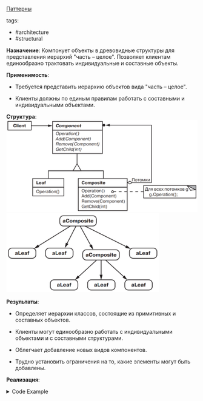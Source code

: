 [Паттерны](../../Patterns.md)

tags:

- #architecture
- #structural

**Назначение**: Компонует объекты в древовидные структуры для представления иерархий "часть – целое". Позволяет клиентам единообразно трактовать индивидуальные и составные объекты.

**Применимость**:

- Требуется представить иерархию объектов вида "часть – целое".

- Клиенты должны по единым правилам работать с составными и индивидуальными объектами.

**Структура**:
<img src="./Composite.png" alt="Composite Structure">
<img src="./CompositeTree.png" alt="CompositeTree example" width="80%">

**Результаты**:

- Определяет иерархии классов, состоящие из примитивных и составных объектов.

- Клиенты могут единообразно работать с индивидуальными объектами и с составными структурами.

- Облегчает добавление новых видов компонентов.

- Трудно установить ограничения на то, какие элементы могут быть добавлены.

**Реализация**:

<details>
 <summary>Code Example</summary>
 
 ```js
 class Equipment {
  constructor(name) {
    this.name = name;
  }
  
  power() {}
  netPrice() {}
  discontPrice() {}
  
  add() {}
  remove() {}
}
  
class FloppyDisk extends Equipment {
  constructor(name, power, price) {
    super(name);
    this.price = price;
    this.power = power;
  }
  
  power() {
    return this.power;
  }
  netPrice() {
    return this.price;
  }
  discontPrice() {
    return this.price * 0.9;
  }
}
  
class CompositeEquipment extends Equipment {
  constructor(name) {
    super();
    this.equipment = new Set();
  }
  
  power() {}
  netPrice() {
    let total = 0;
    this.equipment.forEach((el) => {
      total += el.netPrice();
    });
  
    return total;
  }
  discontPrice() {
    return this.netPrice() * 0.9;
  }
  
  add(equipment) {
    this.equipment.add(equipment);
  }
  remove(equipment) {
    this.equipment.delete(equipment);
  }
}
  
class Chassis extends CompositeEquipment {
  constructor(name) {
    super(name);
  }
}
  
class Cabinet extends CompositeEquipment {
  // корпус
  constructor(name) {
    super(name);
  }
}
  
class Bus extends Equipment {
  constructor(name, price) {
    super(name);
    this.price = price;
  }
}
  
class Card extends Equipment {
  constructor(name, price) {
    super(name);
    this.price = price;
  }
}
  
const cabinet = new Cabinet('PC Cabinet');
const chassis = new Chassis('PC Chassis');
  
cabinet.add(chassis);
  
const bus = new Bus('MCA Bus');
bus.add(new Card('16Mbs Token Ring'));
  
chassis.add(bus);
chassis.add(new FloppyDisk('3.5in Floppy'));
  
console.log('The net prise is', chassis.netPrice());
  
 ```
</details>
